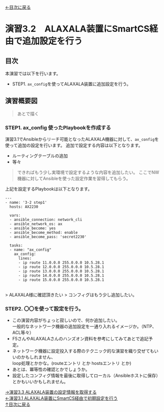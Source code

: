 [←目次に戻る](/README.md)
<br>
# 演習3.2　ALAXALA装置にSmartCS経由で追加設定を行う

## 目次
本演習では以下を行います。 
- STEP1. <code>ax_config</code>を使ってALAXALA装置に追加設定を行う。


## 演習概要図

> あとで描く

### STEP1. ax_config 使ったPlaybookを作成する

演習3.1でAnsibleからリーチ可能となったALAXALA機器に対して、<code>ax_config</code>を使って追加の設定を行います。
追加で設定する内容は以下となります。
- ルーティングテーブルの追加
- 等々
> できればもう少し実環境で設定するような内容を追加したい。
> ここでNW機器に対してAnsibleを使った設定作業を習得してもらう。


上記を設定するPlaybookは以下となります。
<br>
```
---
- name: '3-2 step1'
  hosts: AX2230
  
  vars:
  - ansible_connection: network_cli
  - ansible_network_os: ax
  - ansible_become: yes
  - ansible_become_method: enable
  - ansible_become_pass: 'secret2230'

  tasks:
  - name: "ax_config"
    ax_config:
      lines:
      - ip route 11.0.0.0 255.0.0.0 10.5.28.1 
      - ip route 12.0.0.0 255.0.0.0 10.5.28.1 
      - ip route 13.0.0.0 255.0.0.0 10.5.28.1 
      - ip route 14.0.0.0 255.0.0.0 10.5.28.1 
      - ip route 15.0.0.0 255.0.0.0 10.5.28.1 
```
<br>
> ALAXALA様に確認頂きたい
> コンフィグはもう少し追加したい。


### STEP2. 〇〇を使って設定を行う。

- この演習内容がちょっと寂しいので、何か追加したい。  
  一般的なネットワーク機器の追加設定を一通り入れるイメージか。（NTP、ACL等々）
- F5さんやALAXALAさんのハンズオン資料を参考にしてみてあとで追記予定。  
- ネットワーク機器に設定投入する際のテクニック的な演習を織り交ぜてもいいのかもしれません、  
  loop処理とかかな。(routeエントリ とか hostsエントリ とか)
- あとは、冪等性の確認とかでしょうか。
- 設定したコンフィグ情報を最後に取得してローカル（Ansibleホストに保存）とかもいいかもしれません。

[→演習3.3 ALAXALA装置の設定情報を取得する](/3.3-get_alaxala_device_information.md)    
[←演習3.1 ALAXALA装置にSmartCS経由で初期設定を行う](/3.1-initial_setup_the_alaxala_device_via_smartcs.md)    
[↑目次に戻る](/README.md)  

